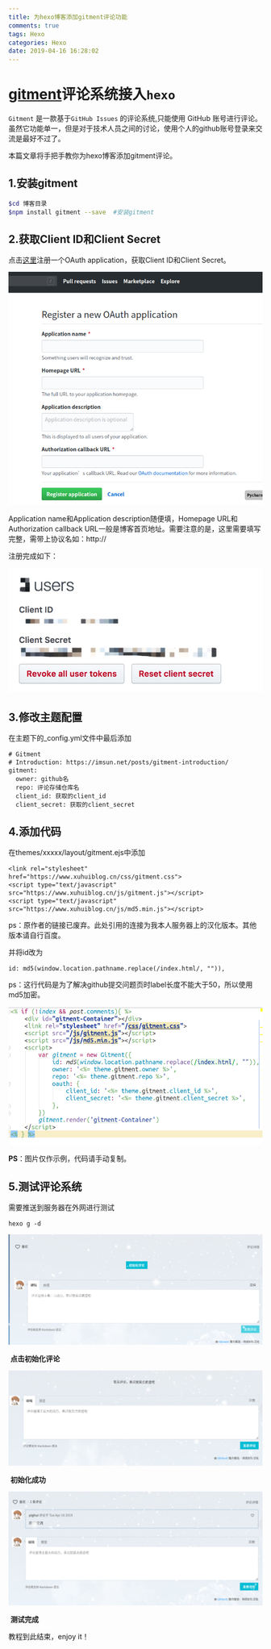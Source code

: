 ```yaml
---
title: 为hexo博客添加gitment评论功能
comments: true
tags: Hexo
categories: Hexo
date: 2019-04-16 16:28:02
---
```



# [**gitment**](https://github.com/imsun/gitment)评论系统接入`hexo`

`Gitment` 是一款基于`GitHub Issues` 的评论系统,只能使用 GitHub 账号进行评论。虽然它功能单一，但是对于技术人员之间的讨论，使用个人的github账号登录来交流是最好不过了。

本篇文章将手把手教你为hexo博客添加gitment评论。

<!--more-->

## 1.安装gitment

```bash
$cd 博客目录
$npm install gitment --save  #安装gitment
```

## 2.获取Client ID和Client Secret

点击[这里](https://github.com/settings/applications/new)注册一个OAuth application，获取Client ID和Client Secret。

![](为hexo博客添加gitment评论功能/2.png)

Application name和Application description随便填，Homepage URL和Authorization callback URL一般是博客首页地址。需要注意的是，这里需要填写完整，需带上协议名如：http://

注册完成如下：

![](为hexo博客添加gitment评论功能/3.jpg)

## 3.修改主题配置

在主题下的_config.yml文件中最后添加

```
# Gitment
# Introduction: https://imsun.net/posts/gitment-introduction/
gitment:
  owner: github名
  repo: 评论存储仓库名
  client_id: 获取的client_id
  client_secret: 获取的client_secret
```

## 4.添加代码

在themes/xxxxx/layout/gitment.ejs中添加

```
<link rel="stylesheet" href="https://www.xuhuiblog.cn/css/gitment.css">
<script type="text/javascript" src="https://www.xuhuiblog.cn/js/gitment.js"></script>
<script type="text/javascript" src="https://www.xuhuiblog.cn/js/md5.min.js"></script>
```

ps：原作者的链接已废弃。此处引用的连接为我本人服务器上的汉化版本。其他版本请自行百度。

并将id改为

```
id: md5(window.location.pathname.replace(/index.html/, "")),
```

ps：这行代码是为了解决github提交问题页时label长度不能大于50，所以使用md5加密。

![](为hexo博客添加gitment评论功能/4.png)

**PS**：图片仅作示例，代码请手动复制。

## 5.测试评论系统

需要推送到服务器在外网进行测试

```
hexo g -d
```



![点击初始化评论](为hexo博客添加gitment评论功能/5.png)

​										**点击初始化评论**

![初始化成功](为hexo博客添加gitment评论功能/1.png)

​											**初始化成功**

![测试完成](为hexo博客添加gitment评论功能/6.png)

​										**测试完成**

教程到此结束，enjoy it！